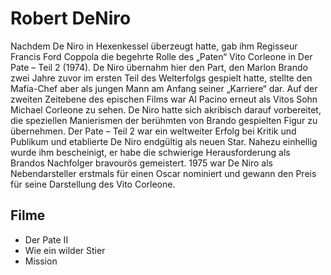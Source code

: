 # Robert DeNiro

Nachdem De Niro in Hexenkessel überzeugt hatte, gab ihm Regisseur Francis Ford Coppola die begehrte Rolle des „Paten“ Vito Corleone in Der Pate – Teil 2 (1974). De Niro übernahm hier den Part, den Marlon Brando zwei Jahre zuvor im ersten Teil des Welterfolgs gespielt hatte, stellte den Mafia-Chef aber als jungen Mann am Anfang seiner „Karriere“ dar. Auf der zweiten Zeitebene des epischen Films war Al Pacino erneut als Vitos Sohn Michael Corleone zu sehen. De Niro hatte sich akribisch darauf vorbereitet, die speziellen Manierismen der berühmten von Brando gespielten Figur zu übernehmen. Der Pate – Teil 2 war ein weltweiter Erfolg bei Kritik und Publikum und etablierte De Niro endgültig als neuen Star. Nahezu einhellig wurde ihm bescheinigt, er habe die schwierige Herausforderung als Brandos Nachfolger bravourös gemeistert. 1975 war De Niro als Nebendarsteller erstmals für einen Oscar nominiert und gewann den Preis für seine Darstellung des Vito Corleone.

## Filme
* Der Pate II
* Wie ein wilder Stier
* Mission